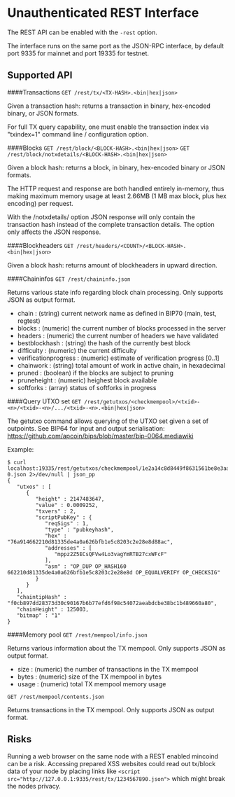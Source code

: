 Unauthenticated REST Interface
==============================

The REST API can be enabled with the `-rest` option.

The interface runs on the same port as the JSON-RPC interface, by default port 9335 for mainnet and port 19335 for testnet.

Supported API
-------------

####Transactions
`GET /rest/tx/<TX-HASH>.<bin|hex|json>`

Given a transaction hash: returns a transaction in binary, hex-encoded binary, or JSON formats.

For full TX query capability, one must enable the transaction index via "txindex=1" command line / configuration option.

####Blocks
`GET /rest/block/<BLOCK-HASH>.<bin|hex|json>`
`GET /rest/block/notxdetails/<BLOCK-HASH>.<bin|hex|json>`

Given a block hash: returns a block, in binary, hex-encoded binary or JSON formats.

The HTTP request and response are both handled entirely in-memory, thus making maximum memory usage at least 2.66MB (1 MB max block, plus hex encoding) per request.

With the /notxdetails/ option JSON response will only contain the transaction hash instead of the complete transaction details. The option only affects the JSON response.

####Blockheaders
`GET /rest/headers/<COUNT>/<BLOCK-HASH>.<bin|hex|json>`

Given a block hash: returns <COUNT> amount of blockheaders in upward direction.

####Chaininfos
`GET /rest/chaininfo.json`

Returns various state info regarding block chain processing.
Only supports JSON as output format.
* chain : (string) current network name as defined in BIP70 (main, test, regtest)
* blocks : (numeric) the current number of blocks processed in the server
* headers : (numeric) the current number of headers we have validated
* bestblockhash : (string) the hash of the currently best block
* difficulty : (numeric) the current difficulty
* verificationprogress : (numeric) estimate of verification progress [0..1]
* chainwork : (string) total amount of work in active chain, in hexadecimal
* pruned : (boolean) if the blocks are subject to pruning
* pruneheight : (numeric) heighest block available
* softforks : (array) status of softforks in progress

####Query UTXO set
`GET /rest/getutxos/<checkmempool>/<txid>-<n>/<txid>-<n>/.../<txid>-<n>.<bin|hex|json>`

The getutxo command allows querying of the UTXO set given a set of outpoints.
See BIP64 for input and output serialisation:
https://github.com/apcoin/bips/blob/master/bip-0064.mediawiki

Example:
```
$ curl localhost:19335/rest/getutxos/checkmempool/1e2a14c8d8449f8631561be8e3aa8852679bb66bf5b2e7c0104187bb1e18a9d8-0.json 2>/dev/null | json_pp
{
   "utxos" : [
      {
         "height" : 2147483647,
         "value" : 0.0009252,
         "txvers" : 2,
         "scriptPubKey" : {
            "reqSigs" : 1,
            "type" : "pubkeyhash",
            "hex" : "76a914662210d81335de4a0a626bfb1e5c8203c2e28e8d88ac",
            "addresses" : [
               "mppz2Z5ECsQFVw4Lo3vagYmRTB27cxWFcF"
            ],
            "asm" : "OP_DUP OP_HASH160 662210d81335de4a0a626bfb1e5c8203c2e28e8d OP_EQUALVERIFY OP_CHECKSIG"
         }
      }
   ],
   "chaintipHash" : "f0cb897dd28373d30c90167b6b77efd6f98c54072aeabdcbe38bc1b489660a80",
   "chainHeight" : 125003,
   "bitmap" : "1"
}
```

####Memory pool
`GET /rest/mempool/info.json`

Returns various information about the TX mempool.
Only supports JSON as output format.
* size : (numeric) the number of transactions in the TX mempool
* bytes : (numeric) size of the TX mempool in bytes
* usage : (numeric) total TX mempool memory usage

`GET /rest/mempool/contents.json`

Returns transactions in the TX mempool.
Only supports JSON as output format.

Risks
-------------
Running a web browser on the same node with a REST enabled mincoind can be a risk. Accessing prepared XSS websites could read out tx/block data of your node by placing links like `<script src="http://127.0.0.1:9335/rest/tx/1234567890.json">` which might break the nodes privacy.
